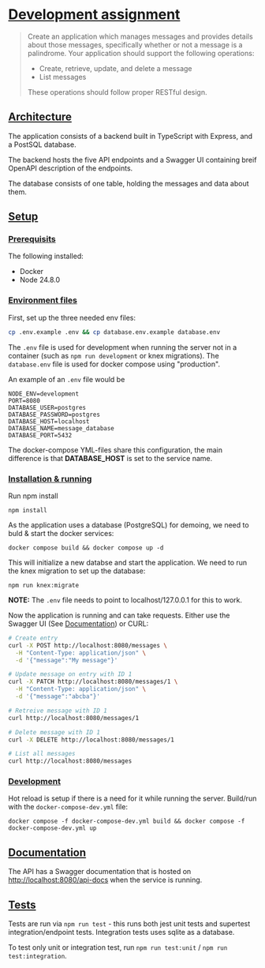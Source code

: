 # [Development assignment](#assignment)

> Create an application which manages messages and provides details about those messages,
> specifically whether or not a message is a palindrome. Your application should support the
> following operations:
>
> -   Create, retrieve, update, and delete a message
> -   List messages
>
> These operations should follow proper RESTful design.

## [Architecture](#architecture)

The application consists of a backend built in TypeScript with Express, and a PostSQL database.

The backend hosts the five API endpoints and a Swagger UI containing breif OpenAPI description of the endpoints.

The database consists of one table, holding the messages and data about them.

## [Setup](#setup)

### [Prerequisits](#prerequisits)

The following installed:

-   Docker
-   Node 24.8.0

### [Environment files](#env)

First, set up the three needed env files:

```bash
cp .env.example .env && cp database.env.example database.env
```

The `.env` file is used for development when running the server not in a container (such as `npm run development` or knex migrations). The `database.env` file is used for docker compose using "production".

An example of an `.env` file would be

```
NODE_ENV=development
PORT=8080
DATABASE_USER=postgres
DATABASE_PASSWORD=postgres
DATABASE_HOST=localhost
DATABASE_NAME=message_database
DATABASE_PORT=5432
```

The docker-compose YML-files share this configuration, the main difference is that **DATABASE_HOST** is set to the service name.

### [Installation & running](#install)

Run npm install

```
npm install
```

As the application uses a database (PostgreSQL) for demoing, we need to buld & start the docker services:

```
docker compose build && docker compose up -d
```

This will initialize a new databse and start the application. We need to run the knex migration to set up the database:

```
npm run knex:migrate
```

**NOTE:** The `.env` file needs to point to localhost/127.0.0.1 for this to work.

Now the application is running and can take requests. Either use the Swagger UI (See [Documentation](#documentation)) or CURL:

```bash
# Create entry
curl -X POST http://localhost:8080/messages \
  -H "Content-Type: application/json" \
  -d '{"message":"My message"}'

# Update message on entry with ID 1
curl -X PATCH http://localhost:8080/messages/1 \
  -H "Content-Type: application/json" \
  -d '{"message":"abcba"}'

# Retreive message with ID 1
curl http://localhost:8080/messages/1

# Delete message with ID 1
curl -X DELETE http://localhost:8080/messages/1

# List all messages
curl http://localhost:8080/messages
```

### [Development](#development)

Hot reload is setup if there is a need for it while running the server. Build/run with the `docker-compose-dev.yml` file:

```
docker compose -f docker-compose-dev.yml build && docker compose -f docker-compose-dev.yml up
```

## [Documentation](#documentation)

The API has a Swagger documentation that is hosted on [http://localhost:8080/api-docs](http://localhost:8080/api-docs) when the service is running.

## [Tests](#tests)

Tests are run via `npm run test` - this runs both jest unit tests and supertest integration/endpoint tests.
Integration tests uses sqlite as a database.

To test only unit or integration test, run `npm run test:unit` / `npm run test:integration`.
